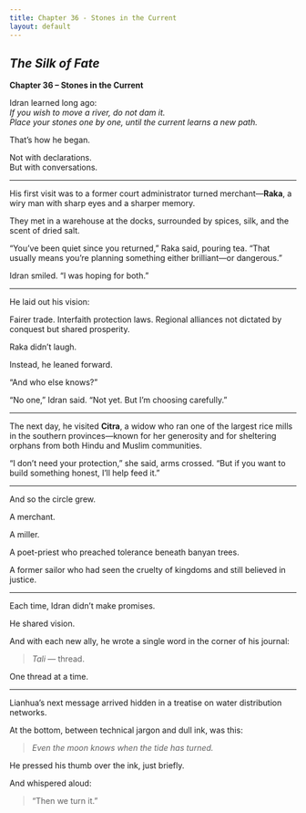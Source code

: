 ```yaml
---
title: Chapter 36 - Stones in the Current
layout: default
---
```


## *The Silk of Fate*  
**Chapter 36 – Stones in the Current**

Idran learned long ago:  
*If you wish to move a river, do not dam it.*  
*Place your stones one by one, until the current learns a new path.*

That’s how he began.

Not with declarations.  
But with conversations.

---

His first visit was to a former court administrator turned merchant—**Raka**, a wiry man with sharp eyes and a sharper memory.

They met in a warehouse at the docks, surrounded by spices, silk, and the scent of dried salt.

“You’ve been quiet since you returned,” Raka said, pouring tea. “That usually means you’re planning something either brilliant—or dangerous.”

Idran smiled. “I was hoping for both.”

---

He laid out his vision:

Fairer trade. Interfaith protection laws. Regional alliances not dictated by conquest but shared prosperity.

Raka didn’t laugh.

Instead, he leaned forward.

“And who else knows?”

“No one,” Idran said. “Not yet. But I’m choosing carefully.”

---

The next day, he visited **Citra**, a widow who ran one of the largest rice mills in the southern provinces—known for her generosity and for sheltering orphans from both Hindu and Muslim communities.

“I don’t need your protection,” she said, arms crossed. “But if you want to build something honest, I’ll help feed it.”

---

And so the circle grew.

A merchant.

A miller.

A poet-priest who preached tolerance beneath banyan trees.

A former sailor who had seen the cruelty of kingdoms and still believed in justice.

---

Each time, Idran didn’t make promises.

He shared vision.

And with each new ally, he wrote a single word in the corner of his journal:

> *Tali* — thread.

One thread at a time.

---

Lianhua’s next message arrived hidden in a treatise on water distribution networks.

At the bottom, between technical jargon and dull ink, was this:

> *Even the moon knows when the tide has turned.*

He pressed his thumb over the ink, just briefly.

And whispered aloud:

> “Then we turn it.”